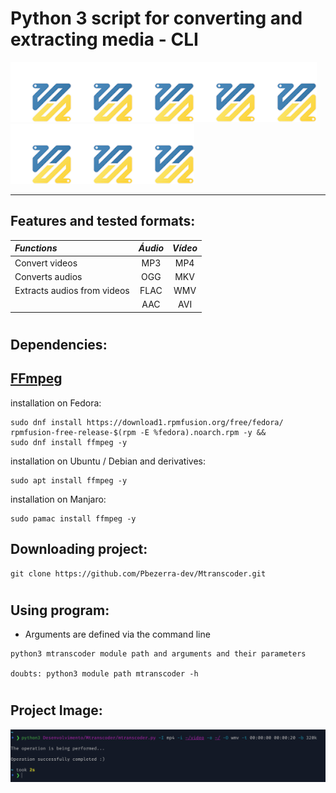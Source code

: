# Python 3 script for __converting__ and __extracting__ media - __CLI__

![Logo](img/logo.png)![Logo](img/logo.png)![Logo](img/logo.png)![Logo](img/logo.png)![Logo](img/logo.png)![Logo](img/logo.png)![Logo](img/logo.png)![Logo](img/logo.png)

***

## __Features and tested formats__:

| *Functions*               |*Áudio*|*Vídeo*|
|:------------------------- |:----: |:-----:|
|Convert videos             | MP3   |  MP4  | 
|Converts audios            | OGG   |  MKV  | 
|Extracts audios from videos| FLAC  |  WMV  |
|                           | AAC   |  AVI  |

#

## __Dependencies__:

## __[FFmpeg](https://www.ffmpeg.org/)__

installation on Fedora:
```
sudo dnf install https://download1.rpmfusion.org/free/fedora/
rpmfusion-free-release-$(rpm -E %fedora).noarch.rpm -y &&
sudo dnf install ffmpeg -y 
```

installation on Ubuntu / Debian and derivatives:
```
sudo apt install ffmpeg -y
```

installation on Manjaro:
```
sudo pamac install ffmpeg -y
```

## __Downloading project__:
```
git clone https://github.com/Pbezerra-dev/Mtranscoder.git
```
#

## __Using program__:
* Arguments are defined via the command line
```
python3 mtranscoder module path and arguments and their parameters

doubts: python3 module path mtranscoder -h
```
#

## __Project Image__:
![Program](img/program.png)

